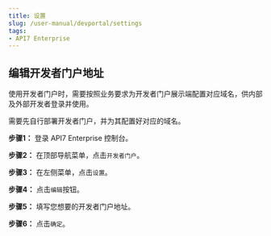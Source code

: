 ```yaml
---
title: 设置
slug: /user-manual/devportal/settings
tags:
- API7 Enterprise
---
```


## 编辑开发者门户地址



使用开发者门户时，需要按照业务要求为开发者门户展示端配置对应域名，供内部及外部开发者登录并使用。



需要先自行部署开发者门户，并为其配置好对应的域名。



**步骤1：** 登录 API7 Enterprise 控制台。

**步骤2：** 在顶部导航菜单，点击`开发者门户`。

**步骤3：** 在左侧菜单，点击`设置`。

**步骤4：** 点击`编辑`按钮。

**步骤5：** 填写您想要的开发者门户地址。

**步骤6：** 点击`确定`。
